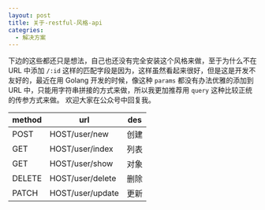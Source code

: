```yaml
---
layout: post
title: 关于-restful-风格-api
categries: 
  - 解决方案
---
```

下边的这些都还只是想法，自己也还没有完全安装这个风格来做，至于为什么不在 URL 中添加 `/:id` 这样的匹配字段是因为，这样虽然看起来很好，但是这是开发不友好的，最近在用 Golang 开发的时候，像这种 `params` 都没有办法优雅的添加到 URL 中，只能用字符串拼接的方式来做，所以我更加推荐用 `query` 这种比较正统的传参方式来做。
欢迎大家在公众号中回复我。

|method|url|des|
|---|---|---|
|POST|HOST/user/new|创建|
|GET|HOST/user/index|列表|
|GET|HOST/user/show|对象|
|DELETE|HOST/user/delete|删除|
|PATCH|HOST/user/update|更新|